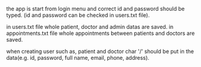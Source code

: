 the app is start from login menu and correct id and password should be typed. (id and password can be checked in users.txt file).

in users.txt file whole patient, doctor and admin datas are saved.
in appointments.txt file whole appointments between patients and doctors are saved.

when creating user such as, patient and doctor char '/' should be put in the data(e.g. id, password, full name, email, phone, address).
